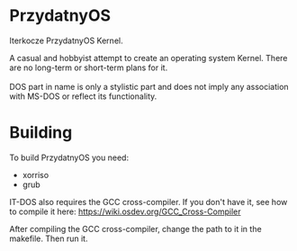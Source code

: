# PrzydatnyOS
Iterkocze PrzydatnyOS Kernel.

A casual and hobbyist attempt to create an operating system Kernel. There are no long-term or short-term plans for it. <br> <br>
DOS part in name is only a stylistic part and does not imply any association with MS-DOS or reflect its functionality. <br>

# Building
To build PrzydatnyOS you need:
- xorriso
- grub

IT-DOS also requires the GCC cross-compiler. If you don't have it, see how to compile it here: https://wiki.osdev.org/GCC_Cross-Compiler

After compiling the GCC cross-compiler, change the path to it in the makefile. Then run it.
